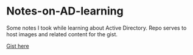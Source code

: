 # Notes-on-AD-learning
Some notes I took while learning about Active Directory. Repo serves to host images and related content for the gist.

[Gist here](https://gist.github.com/ivanitlearning/32b02545ffee1c49e0c9f4942fe722cb)
